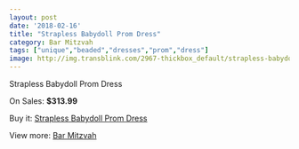 ```yaml
---
layout: post
date: '2018-02-16'
title: "Strapless Babydoll Prom Dress"
category: Bar Mitzvah
tags: ["unique","beaded","dresses","prom","dress"]
image: http://img.transblink.com/2967-thickbox_default/strapless-babydoll-prom-dress.jpg
---
```

Strapless Babydoll Prom Dress

On Sales: **$313.99**
<a href="https://www.transblink.com/en/bar-mitzvah/942-strapless-babydoll-prom-dress.html"><amp-img layout="responsive" width="600" height="600" src="//img.transblink.com/2967-thickbox_default/strapless-babydoll-prom-dress.jpg" alt="Strapless Babydoll Prom Dress 0" /></a>
<a href="https://www.transblink.com/en/bar-mitzvah/942-strapless-babydoll-prom-dress.html"><amp-img layout="responsive" width="600" height="600" src="//img.transblink.com/2971-thickbox_default/strapless-babydoll-prom-dress.jpg" alt="Strapless Babydoll Prom Dress 1" /></a>
<a href="https://www.transblink.com/en/bar-mitzvah/942-strapless-babydoll-prom-dress.html"><amp-img layout="responsive" width="600" height="600" src="//img.transblink.com/2970-thickbox_default/strapless-babydoll-prom-dress.jpg" alt="Strapless Babydoll Prom Dress 2" /></a>
<a href="https://www.transblink.com/en/bar-mitzvah/942-strapless-babydoll-prom-dress.html"><amp-img layout="responsive" width="600" height="600" src="//img.transblink.com/2969-thickbox_default/strapless-babydoll-prom-dress.jpg" alt="Strapless Babydoll Prom Dress 3" /></a>
<a href="https://www.transblink.com/en/bar-mitzvah/942-strapless-babydoll-prom-dress.html"><amp-img layout="responsive" width="600" height="600" src="//img.transblink.com/2968-thickbox_default/strapless-babydoll-prom-dress.jpg" alt="Strapless Babydoll Prom Dress 4" /></a>

Buy it: [Strapless Babydoll Prom Dress](https://www.transblink.com/en/bar-mitzvah/942-strapless-babydoll-prom-dress.html "Strapless Babydoll Prom Dress")

View more: [Bar Mitzvah](https://www.transblink.com/en/2-bar-mitzvah "Bar Mitzvah")